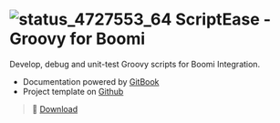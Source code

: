 # ![status_4727553_64](assets/status_4727553_64.png) ScriptEase - Groovy for Boomi

Develop, debug and unit-test Groovy scripts for Boomi Integration.

* Documentation powered by [GitBook](https://mspro.gitbook.io/the-mspro-boomi-collection/boomi-scriptease)
* Project template on [Github](https://github.com/MarkusSchmidtPro/MSPro.Boomi.ScriptEase)

> :floppy_disk: [Download](https://mspro.gitbook.io/the-mspro-boomi-collection/boomi-scriptease/mgf4boomi-the-library)